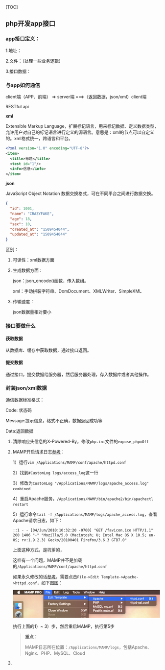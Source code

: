 [TOC]

## php开发app接口

### app接口定义：

1.地址：

2.文件：（处理一些业务逻辑）

3.接口数据：

### 与app如何通信

client端（APP、前端） => server端 ===>（返回数据，json/xml）client端

RESTful api

**xml**

Extensible Markup Language，扩展标记语言，用来标记数据、定义数据类型，允许用户对自己的标记语言进行定义的源语言。意思是：xml的节点可以自定义的。xml格式统一，跨语言和平台。

```xml
<?xml version="1.0" encoding="UTF-8"?>
<item>
  <title>标题</title>
  <test id="1"/>
  <info>信息</info>
</item>
```

**json**

JavaScript Object Notation 数据交换格式，可在不同平台之间进行数据交换。

```json
{
  "id": 1001,
  "name": "CRAZYFAKE",
  "age": 18,
  "sex": 10,
  "created_at": "1509454044",
  "updated_at": "1509454044"
}
```

区别：

1. 可读性：xml数据方面

2. 生成数据方面：

   json：json_encode()函数，传入数组。

   xml：手动拼装字符串、DomDocument、XMLWriter、SimpleXML

3. 传输速度：

   json数据量相对要小

### 接口要做什么

#### 获取数据

从数据库、缓存中获取数据，通过接口返回。

#### 提交数据

通过接口，提交数据给服务器，然后服务器处理，存入数据库或者其他操作。

### 封装json/xml数据

通信数据标准格式：

Code: 状态码

Message:提示信息，格式不正确，数据返回成功等

Data:返回数据



1. 清除响应头信息的X-Powered-By，修改`php.ini`文件的`expose_php=Off`

2. MAMP开启请求日志[参考](https://sites.google.com/site/mamppro/en/mamp/faq/where-can-i-find-the-logs/how-can-i-enable-the-apache-access-logs)：

   1）运行`vim /Applications/MAMP/conf/apache/httpd.conf`

   2）找到`#CustomLog logs/access_log`这一行

   3）修改为`CustomLog "/Applications/MAMP/logs/apache_access.log" combined`

   4）重启Apache服务，`/Applications/MAMP/bin/apache2/bin/apachectl restart`

   5）运行命令`tail -f /Applications/MAMP/logs/apache_access.log`，查看Apache请求日志，如下：

   ```
   ::1 - - [04/Jun/2010:10:32:20 -0700] "GET /favicon.ico HTTP/1.1" 200 1406 "-" "Mozilla/5.0 (Macintosh; U; Intel Mac OS X 10.5; en-US; rv:1.9.2.3) Gecko/20100401 Firefox/3.6.3 GTB7.0"
   ```

   上面这种方式，是坑爹的，

   这样有一个问题，MAMP并不是加载的`/Applications/MAMP/conf/apache/httpd.conf`

   如果永久修改的话[参考](http://blog-en.mamp.info/2015/02/editing-your-httpdconf-file-in-mamp-pro.html)，需要点击`File->Edit Template->Apache->httpd.conf`，如下图[图](http://2.bp.blogspot.com/-QCjkNUlt0EE/VOWcf3R5t4I/AAAAAAAAAd8/J4Q9KD509N8/s1600/Screen%2BShot%2B2015-02-06%2Bat%2B08.07.06.png)：

   ![操作图](../_picture/MAMP.png)

   执行上面的1）~ 3）步，然后重启MAMP，执行第5步

   >  **重点：**
   >
   >  MAMP日志所在位置：`/Applications/MAMP/logs`，包括Apache、Nginx、PHP、MySQL、Cloud

3. ​

   ​
